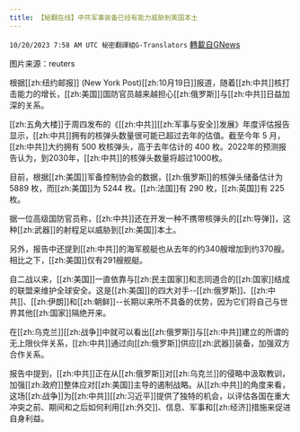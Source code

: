 ```yaml
---
title: 【秘翻在线】中共军事装备已经有能力威胁到美国本土
---
```

`10/20/2023 7:58 AM UTC 秘密翻譯組G-Translators` [轉載自GNews](https://gnews.org/articles/1858422)

图片来源：reuters

根据[[zh:纽约邮报]] (New York Post)[[zh:10月19日]]报道，随着[[zh:中共]]核打击能力的增长，[[zh:美国]]国防官员越来越担心[[zh:俄罗斯]]与[[zh:中共]]日益加深的关系。

[[zh:五角大楼]]于周四发布的《[[zh:中共]][[zh:军事与安全]]发展》年度评估报告显示，[[zh:中共]]拥有的核弹头数量很可能已超过去年的估值。截至今年 5 月，[[zh:中共]]大约拥有 500 枚核弹头，高于去年估计的 400 枚。2022年的预测报告认为，到2030年，[[zh:中共]]的核弹头数量将超过1000枚。

目前，根据[[zh:美国]]军备控制协会的数据，[[zh:俄罗斯]]的核弹头储备估计为 5889 枚，而[[zh:美国]]为 5244 枚。[[zh:法国]]有 290 枚，[[zh:英国]]有 225 枚。

据一位高级国防官员称，[[zh:中共]]还在开发一种不携带核弹头的[[zh:导弹]]，这种[[zh:武器]]的射程足以威胁到[[zh:美国]]本土。

另外，报告中还提到[[zh:中共]]的海军舰艇也从去年的约340艘增加到约370艘。相比之下，[[zh:美国]]仅有291艘舰艇。

自二战以来，[[zh:美国]]一直依靠与[[zh:民主国家]]和志同道合的[[zh:国家]]结成的联盟来维护全球安全。这是[[zh:美国]]的四大对手--[[zh:俄罗斯]]、[[zh:中共]]、[[zh:伊朗]]和[[zh:朝鲜]]--长期以来所不具备的优势，因为它们将自己与世界其他[[zh:国家]]隔绝开来。

在[[zh:乌克兰]][[zh:战争]]中就可以看出[[zh:俄罗斯]]与[[zh:中共]]建立的所谓的无上限伙伴关系，[[zh:中共]]通过向[[zh:俄罗斯]]供应[[zh:武器]]装备，加强双方合作关系。

报告中提到，[[zh:中共]]正在从[[zh:俄罗斯]]对[[zh:乌克兰]]的侵略中汲取教训，加强[[zh:政府]]整体应对[[zh:美国]]主导的遏制战略。从[[zh:中共]]的角度来看，这场[[zh:战争]]为[[zh:中共]][[zh:习近平]]提供了独特的机会，以评估各国在重大冲突之前、期间和之后如何利用[[zh:外交]]、信息、军事和[[zh:经济]]措施来促进自身利益。
